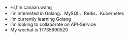 - Hi,I'm canaan.wang
- I’m interested in Golang、MySQL、Redis、Kubernetes
-  I’m currently learning Golang
-  I’m looking to collaborate on API-Service
-  My wechat is 17735690520

<!---
canaan-wang/canaan-wang is a ✨ special ✨ repository because its `README.md` (this file) appears on your GitHub profile.
You can click the Preview link to take a look at your changes.
--->
